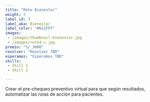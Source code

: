```yaml
---
title: "Reto Bienestar"
weight: 3
label_id: 3
label_aka: Bienestar
label_color: "#621FFF"
images:
 - /images/thumbnail-bienestar.jpg
 - /images/reto4-v.jpg
premio: "S/ 3000"
resolver: "Resolver TBD"
esperamos: "Esperamos TBD"
skills:
 - Skill 1
 - Skill 2

---
```


Crear el pre-chequeo preventivo virtual para que según resultados, automatizar las rutas de acción para pacientes.